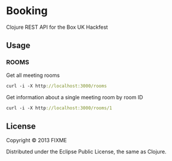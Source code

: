 # Booking

Clojure REST API for the Box UK Hackfest 

## Usage

### ROOMS

Get all meeting rooms

```clojure
curl -i -X http://localhost:3000/rooms
```

Get information about a single meeting room by room ID

```clojure
curl -i -X http://localhost:3000/rooms/1
```

## License

Copyright © 2013 FIXME

Distributed under the Eclipse Public License, the same as Clojure.
